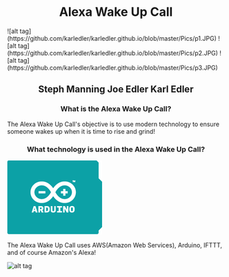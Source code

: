 <h1 style="text-align:center;">Alexa Wake Up Call</h1>
![alt tag](https://github.com/karledler/karledler.github.io/blob/master/Pics/p1.JPG)
![alt tag](https://github.com/karledler/karledler.github.io/blob/master/Pics/p2.JPG)
![alt tag](https://github.com/karledler/karledler.github.io/blob/master/Pics/p3.JPG)
<h2 style="text-align:center;">Steph Manning  Joe Edler  Karl Edler</h2>

<h3 style="text-align:center;">What is the Alexa Wake Up Call?</h3>

<p>The Alexa Wake Up Call's objective is to use modern technology to ensure someone wakes up when it is time to rise and grind!</p>

<h3 style="text-align:center;">What technology is used in the Alexa Wake Up Call?</h3>

![alt tag](https://github.com/karledler/karledler.github.io/blob/master/Pics/illu_what_is-board.png)

<p>The Alexa Wake Up Call uses AWS(Amazon Web Services), Arduino, IFTTT, and of course Amazon's Alexa!</p>

![alt tag](https://github.com/karledler/Senior-Project/blob/master/Screenshots/SeniorProjectPoster.png)

